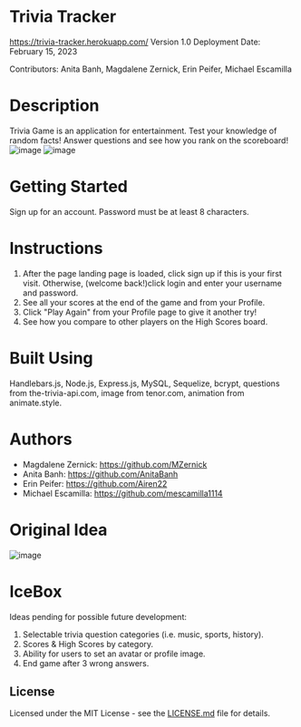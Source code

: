 # Trivia Tracker

https://trivia-tracker.herokuapp.com/
Version 1.0
Deployment Date: February 15, 2023

Contributors: Anita Banh, Magdalene Zernick, Erin Peifer, Michael Escamilla

# Description

Trivia Game is an application for entertainment. Test your knowledge of random facts! Answer questions and see how you rank on the scoreboard!
![image](https://user-images.githubusercontent.com/120350675/219085567-8856098b-1495-4c25-b512-16b6c7174c92.png)
![image](https://user-images.githubusercontent.com/120350675/219086041-04c29e37-cf82-4f06-8461-04b8134c5ab4.png)

# Getting Started

Sign up for an account. Password must be at least 8 characters.

# Instructions

1. After the page landing page is loaded, click sign up if this is your first visit. Otherwise, (welcome back!)click login and enter your username and password.
3. See all your scores at the end of the game and from your Profile. 
4. Click "Play Again" from your Profile page to give it another try!
5. See how you compare to other players on the High Scores board.

# Built Using

Handlebars.js, Node.js, Express.js, MySQL, Sequelize, bcrypt, questions from the-trivia-api.com, image from tenor.com, animation from animate.style.

# Authors

* Magdalene Zernick: https://github.com/MZernick
* Anita Banh: https://github.com/AnitaBanh
* Erin Peifer: https://github.com/Airen22
* Michael Escamilla: https://github.com/mescamilla1114

# Original Idea
![image](https://user-images.githubusercontent.com/120350675/218638427-1dd8555d-8c62-48c3-93cb-e2005469b344.png)

# IceBox

Ideas pending for possible future development:

1. Selectable trivia question categories (i.e. music, sports, history).
2. Scores & High Scores by category.
3. Ability for users to set an avatar or profile image.
4. End game after 3 wrong answers.

## License

Licensed under the MIT License - see the [LICENSE.md](https://github.com/MZernick/UTA-Trivia-Game/blob/main/LICENSE.md) file for details.
